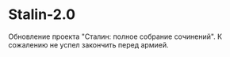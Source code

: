 Stalin-2.0
==========

Обновление проекта "Сталин: полное собрание сочинений". К сожалению не успел закончить перед армией.